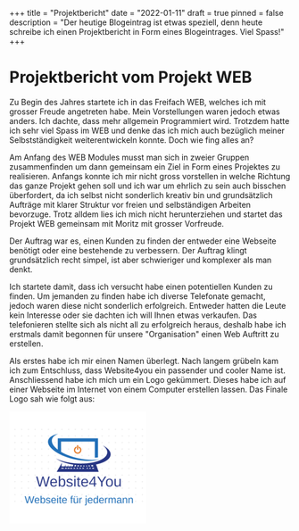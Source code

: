 +++
title = "Projektbericht"
date = "2022-01-11"
draft = true
pinned = false
description = "Der heutige Blogeintrag ist etwas speziell, denn heute schreibe ich einen Projektbericht in Form eines Blogeintrages. Viel Spass!"
+++
# **Projektbericht vom Projekt WEB**

Zu Begin des Jahres startete ich in das Freifach WEB, welches ich mit grosser Freude angetreten habe. Mein Vorstellungen waren jedoch etwas anders. Ich dachte, dass mehr allgemein Programmiert wird. Trotzdem hatte ich sehr viel Spass im WEB und denke das ich mich auch bezüglich meiner Selbstständigkeit weiterentwickeln konnte. Doch wie fing alles an?

Am Anfang des WEB Modules musst man sich in zweier Gruppen zusammenfinden um dann gemeinsam ein Ziel in Form eines Projektes zu realisieren. Anfangs konnte ich mir nicht gross vorstellen in welche Richtung das ganze Projekt gehen soll und ich war um ehrlich zu sein auch bisschen überfordert, da ich selbst nicht sonderlich kreativ bin und grundsätzlich Aufträge mit klarer Struktur vor freien und selbständigen Arbeiten bevorzuge. Trotz alldem lies ich mich nicht herunterziehen und startet das Projekt WEB gemeinsam mit Moritz mit grosser Vorfreude.

Der Auftrag war es, einen Kunden zu finden der entweder eine Webseite benötigt oder eine bestehende zu verbessern. Der Auftrag klingt grundsätzlich recht simpel, ist aber schwieriger und komplexer als man denkt.

Ich startete damit, dass ich versucht habe einen potentiellen Kunden zu finden. Um jemanden zu finden habe ich diverse Telefonate gemacht, jedoch waren diese nicht sonderlich erfolgreich. Entweder hatten die Leute kein Interesse oder sie dachten ich will Ihnen etwas verkaufen. Das telefonieren stellte sich als nicht all zu erfolgreich heraus, deshalb habe ich erstmals damit begonnen für unsere "Organisation" einen Web Auftritt zu erstellen.

Als erstes habe ich mir einen Namen überlegt. Nach langem grübeln kam ich zum Entschluss, dass Website4you ein passender und cooler Name ist. Anschliessend habe ich mich um ein Logo gekümmert. Dieses habe ich auf einer Webseite im Internet von einem Computer erstellen lassen. Das Finale Logo sah wie folgt aus: 

![Das Logo von Website4You](bild1.png)